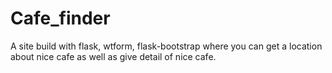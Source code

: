 # Cafe_finder
A site build with flask, wtform, flask-bootstrap where you can get a location about nice cafe as well as give detail of nice cafe.
